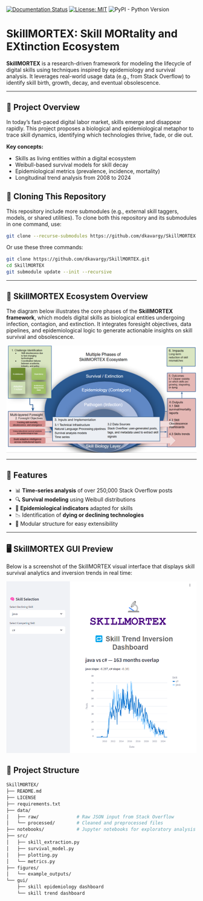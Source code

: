 [![Documentation Status](https://readthedocs.org/projects/tsfel/badge/?version=latest)](https://tsfel.readthedocs.io/en/latest/?badge=latest) [![License: MIT](https://img.shields.io/badge/License-MIT-yellow.svg)](https://opensource.org/licenses/MIT) ![PyPI - Python Version](https://img.shields.io/pypi/pyversions/tsfel)


# SkillMORTEX: Skill MORtality and EXtinction Ecosystem

**SkillMORTEX** is a research-driven framework for modeling the lifecycle of digital skills using techniques inspired by epidemiology and survival analysis. It leverages real-world usage data (e.g., from Stack Overflow) to identify skill birth, growth, decay, and eventual obsolescence.

---

## 📌 Project Overview

In today’s fast-paced digital labor market, skills emerge and disappear rapidly. This project proposes a biological and epidemiological metaphor to trace skill dynamics, identifying which technologies thrive, fade, or die out.

**Key concepts:**
- Skills as living entities within a digital ecosystem
- Weibull-based survival models for skill decay
- Epidemiological metrics (prevalence, incidence, mortality)
- Longitudinal trend analysis from 2008 to 2024

## 🔄 Cloning This Repository

This repository include more submodules (e.g., external skill taggers, models, or shared utilities). To clone both this repository and its submodules in one command, use:

```bash
git clone --recurse-submodules https://github.com/dkavargy/SkillMORTEX.git
```
Or use these three commands:

```bash
git clone https://github.com/dkavargy/SkillMORTEX.git
cd SkillMORTEX
git submodule update --init --recursive
```

---
## 🧠 SkillMORTEX Ecosystem Overview

The diagram below illustrates the core phases of the **SkillMORTEX framework**, which models digital skills as biological entities undergoing infection, contagion, and extinction. It integrates foresight objectives, data pipelines, and epidemiological logic to generate actionable insights on skill survival and obsolescence.

![SkillMORTEX Ecosystem](figures/ecoss.png)

---

## 🧪 Features

- 📊 **Time-series analysis** of over 250,000 Stack Overflow posts
- 🔍 **Survival modeling** using Weibull distributions
- 🦠 **Epidemiological indicators** adapted for skills
- 📉 Identification of **dying or declining technologies**
- 📁 Modular structure for easy extensibility

---

## 🖥️ SkillMORTEX GUI Preview

Below is a screenshot of the SkillMORTEX visual interface that displays skill survival analytics and inversion trends in real time:

![SkillMORTEX GUI](figures/skill_newdashs.png)


## 📁 Project Structure

```bash
SkillMORTEX/
├── README.md
├── LICENSE
├── requirements.txt
├── data/
│   ├── raw/              # Raw JSON input from Stack Overflow
│   └── processed/        # Cleaned and preprocessed files
├── notebooks/            # Jupyter notebooks for exploratory analysis
├── src/
│   ├── skill_extraction.py
│   ├── survival_model.py
│   ├── plotting.py
│   └── metrics.py
├── figures/
│   └── example_outputs/
└── gui/
    ├── skill epidemiology dashboard
    └── skill trend dashboard
